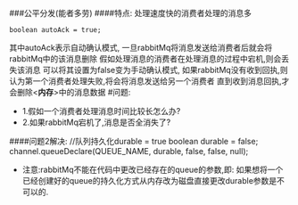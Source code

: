 ###公平分发(能者多劳)
####特点:
处理速度快的消费者处理的消息多

    boolean autoAck = true;
其中autoAck表示自动确认模式,
一旦rabbitMq将消息发送给消费者后就会将rabbitMq中的该消息删除
假如处理消息的消费者在处理消息的过程中宕机,则会丢失该消息
可以将其设置为false变为手动确认模式,
如果rabbitMq没有收到回执,则认为第一个消费者处理失败,将会将消息发送给另一个消费者
直到收到消息回执,才会删除<**内存**>中的消息数据
#问题:
* 1.假如一个消费者处理消息时间比较长怎么办?
* 2.如果rabbitMq宕机了,消息是否全消失了?


####问题2解决:
    //队列持久化durable = true
    boolean durable = false;
    channel.queueDeclare(QUEUE_NAME, durable, false, false, null);

* 注意:rabbitMq不能在代码中更改已经存在的queue的参数,即:
如果想将一个已经创建好的queue的持久化方式从内存改为磁盘直接更改durable参数是不可以的.
